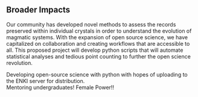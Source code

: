 ## Broader Impacts

Our community has developed novel methods to assess the records preserved within individual crystals in order to understand the evolution of magmatic systems.  With the expansion of open source science, we have capitalized on collaboration and creating workflows that are accessible to all.  This proposed project will develop python scripts that will automate statistical analyses and tedious point counting to further the open science revolution. 


Developing open-source science with python with hopes of uploading to the ENKI server for distribution.  
Mentoring undergraduates!
Female Power!!

